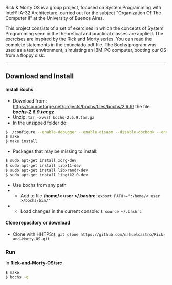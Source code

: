 Rick & Morty OS is a group project, focused on System Programming with Intel&reg; IA-32 Architecture, carried out for the subject "Organization Of The Computer II" at the University of Buenos Aires. 

This project consists of a set of exercises in which the concepts of System Programming seen in the theoretical and practical classes are applied. The exercises are inspired by the Rick and Morty series. You can read the complete statements in the enunciado.pdf file. The Bochs program was used as a test environment, simulating an IBM-PC computer, booting our OS from a floppy disk.

------------

## Download and Install
#### Install Bochs
- Download from: https://sourceforge.net/projects/bochs/files/bochs/2.6.9/  the file: ***bochs-2.6.9.tar.gz***
- Unzip: `tar -xvvzf bochs-2.6.9.tar.gz`
- In the unzipped folder do:
```bash
$ ./configure --enable-debugger --enable-disasm --disable-docbook --enable-readline LDFLAGS='-pthread' --prefix=/home/<USER>/bochs/
$ make
$ make install
```
- Packages that may be missing to install:
```bash
$ sudo apt-get install xorg-dev
$ sudo apt-get install libx11-dev
$ sudo apt-get install libxrandr-dev
$ sudo apt-get install libgtk2.0-dev
```

-  Use bochs from any path
- - Add to file **/home/< user >/.bashrc**: `export PATH+=":/home/< user >/bochs/bin/"`
- -  Load changes in the current console: `$ source ~/.bashrc`

#### Clone repository or download
- Clone with HHTPS:`$ git clone https://github.com/nahuelcastro/Rick-and-Morty-OS.git`

### Run 
In **Rick-and-Morty-OS/src**
```bash
$ make
$ bochs -q
```
